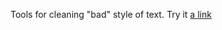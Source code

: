 Tools for cleaning "bad" style of text.
Try it [a link](https://mishakarpov.github.io/disformator.html)
